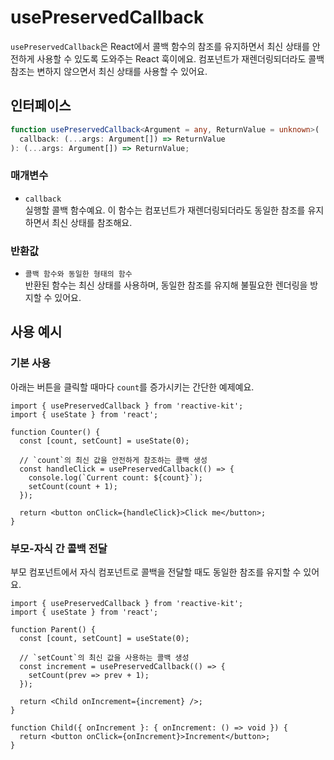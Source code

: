 # usePreservedCallback

`usePreservedCallback`은 React에서 콜백 함수의 참조를 유지하면서 최신 상태를 안전하게 사용할 수 있도록 도와주는 React 훅이에요.
컴포넌트가 재렌더링되더라도 콜백 참조는 변하지 않으면서 최신 상태를 사용할 수 있어요.

## 인터페이스

```typescript
function usePreservedCallback<Argument = any, ReturnValue = unknown>(
  callback: (...args: Argument[]) => ReturnValue
): (...args: Argument[]) => ReturnValue;
```

### 매개변수

- `callback`  
  실행할 콜백 함수예요. 이 함수는 컴포넌트가 재렌더링되더라도 동일한 참조를 유지하면서 최신 상태를 참조해요.

### 반환값

- `콜백 함수와 동일한 형태의 함수`  
  반환된 함수는 최신 상태를 사용하며, 동일한 참조를 유지해 불필요한 렌더링을 방지할 수 있어요.

## 사용 예시

### 기본 사용

아래는 버튼을 클릭할 때마다 `count`를 증가시키는 간단한 예제예요.

```tsx
import { usePreservedCallback } from 'reactive-kit';
import { useState } from 'react';

function Counter() {
  const [count, setCount] = useState(0);

  // `count`의 최신 값을 안전하게 참조하는 콜백 생성
  const handleClick = usePreservedCallback(() => {
    console.log(`Current count: ${count}`);
    setCount(count + 1);
  });

  return <button onClick={handleClick}>Click me</button>;
}
```

### 부모-자식 간 콜백 전달

부모 컴포넌트에서 자식 컴포넌트로 콜백을 전달할 때도 동일한 참조를 유지할 수 있어요.

```tsx
import { usePreservedCallback } from 'reactive-kit';
import { useState } from 'react';

function Parent() {
  const [count, setCount] = useState(0);

  // `setCount`의 최신 값을 사용하는 콜백 생성
  const increment = usePreservedCallback(() => {
    setCount(prev => prev + 1);
  });

  return <Child onIncrement={increment} />;
}

function Child({ onIncrement }: { onIncrement: () => void }) {
  return <button onClick={onIncrement}>Increment</button>;
}
```
